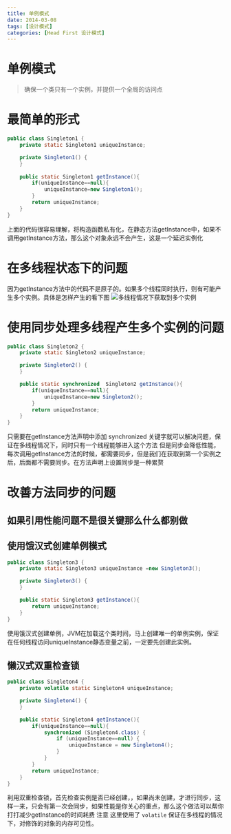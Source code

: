 ```yaml
---
title: 单例模式
date: 2014-03-08
tags: [设计模式]
categories: [Head First 设计模式]
---
```


# 单例模式
> 确保一个类只有一个实例，并提供一个全局的访问点

# 最简单的形式
```java
public class Singleton1 {
    private static Singleton1 uniqueInstance;

    private Singleton1() {
    }
    
    public static Singleton1 getInstance(){
        if(uniqueInstance==null){
            uniqueInstance=new Singleton1();
        }
        return uniqueInstance;
    }
}

```
上面的代码很容易理解，将构造函数私有化，在静态方法getInstance中，如果不调用getInstance方法，那么这个对象永远不会产生，这是一个延迟实例化

# 在多线程状态下的问题
因为getInstance方法中的代码不是原子的。如果多个线程同时执行，则有可能产生多个实例。具体是怎样产生的看下图
![多线程情况下获取到多个实例](http://ww1.sinaimg.cn/large/818b7fe3gy1fic7p3ksivj20ne0gy77i.jpg)

# 使用同步处理多线程产生多个实例的问题
```java
public class Singleton2 {
    private static Singleton2 uniqueInstance;

    private Singleton2() {
    }

    public static synchronized  Singleton2 getInstance(){
        if(uniqueInstance==null){
            uniqueInstance=new Singleton2();
        }
        return uniqueInstance;
    }
}

```
只需要在getInstance方法声明中添加 synchronized 关键字就可以解决问题，保证在多线程情况下，同时只有一个线程能够进入这个方法
但是同步会降低性能，每次调用getInstance方法的时候，都需要同步，但是我们在获取到第一个实例之后，后面都不需要同步。在方法声明上设置同步是一种累赘

# 改善方法同步的问题
## 如果引用性能问题不是很关键那么什么都别做
## 使用饿汉式创建单例模式
```java
public class Singleton3 {
    private static Singleton3 uniqueInstance =new Singleton3();

    private Singleton3() {
    }

    public static Singleton3 getInstance(){
        return uniqueInstance;
    }
}

```
使用饿汉式创建单例，JVM在加载这个类时间，马上创建唯一的单例实例，保证在任何线程访问uniqueInstance静态变量之前，一定要先创建此实例。
## 懒汉式双重检查锁
```java
public class Singleton4 {
    private volatile static Singleton4 uniqueInstance;

    private Singleton4() {
    }

    public static Singleton4 getInstance(){
        if(uniqueInstance==null){
            synchronized (Singleton4.class) {
                if (uniqueInstance==null) {
                    uniqueInstance = new Singleton4();
                }
            }
        }
        return uniqueInstance;
    }
}
```
利用双重检查锁，首先检查实例是否已经创建，，如果尚未创建，才进行同步，这样一来，只会有第一次会同步，如果性能是你关心的重点，那么这个做法可以帮你打打减少getInstance的时间耗费
注意 这里使用了 `volatile` 保证在多线程的情况下，对修饰的对象的内存可见性。